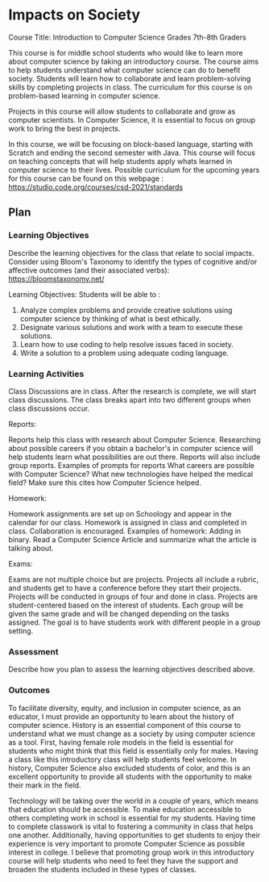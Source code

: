 # Impacts on Society


Course Title: Introduction to Computer Science  Grades 7th-8th Graders 

This course is for middle school students who would like to learn more about computer science by taking an introductory course. The course aims to help students understand what computer science can do to benefit society. Students will learn how to collaborate and learn problem-solving skills by completing projects in class. The curriculum for this course is on problem-based learning in computer science. 

Projects in this course will allow students to collaborate and grow as computer scientists. In Computer Science, it is essential to focus on group work to bring the best in projects.


In this course, we will be focusing on block-based language, starting with Scratch and ending the second semester with Java. This course will focus on teaching concepts that will help students apply whats learned in computer science to their lives.
Possible curriculum for the upcoming years for this course can be found on this webpage : https://studio.code.org/courses/csd-2021/standards

## Plan

### Learning Objectives

Describe the learning objectives for the class that relate to social impacts. Consider using Bloom's Taxonomy to identify the types of cognitive and/or affective outcomes (and their associated verbs): https://bloomstaxonomy.net/

Learning Objectives: 
Students will be able to :
1. Analyze complex problems and provide creative solutions using computer science by thinking of what is best ethically. 
2. Designate various solutions and work with a team to execute these solutions. 
3. Learn how to use coding to help resolve issues faced in society. 
4. Write a solution to a problem using adequate coding language. 

### Learning Activities

Class Discussions are in class. After the research is complete, we will start class discussions. The class breaks apart into two different groups when class discussions occur.  

Reports:

Reports help this class with research about Computer Science. Researching about possible careers if you obtain a bachelor's in computer science will help students learn what possibilities are out there. Reports will also include group reports. 
Examples of prompts for reports 
What careers are possible with Computer Science? 
What new technologies have helped the medical field? Make sure this cites how Computer Science helped. 

Homework:

Homework assignments are set up on Schoology and appear in the calendar for our class. Homework is assigned in class and completed in class. Collaboration is encouraged. 
Examples of homework: 
Adding in binary.
Read a Computer Science Article and summarize what the article is talking about. 

Exams:

Exams are not multiple choice but are projects. Projects all include a rubric, and students get to have a conference before they start their projects. Projects will be conducted in groups of four and done in class. Projects are student-centered based on the interest of students. Each group will be given the same grade and will be changed depending on the tasks assigned. The goal is to have students work with different people in a group setting. 

### Assessment

Describe how you plan to assess the learning objectives described above.

### Outcomes



To facilitate diversity, equity, and inclusion in computer science, as an educator, I must provide an opportunity to learn about the history of computer science. History is an essential component of this course to understand what we must change as a society by using computer science as a tool. First, having female role models in the field is essential for students who might think that this field is essentially only for males. Having a class like this introductory class will help students feel welcome. In history, Computer Science also excluded students of color, and this is an excellent opportunity to provide all students with the opportunity to make their mark in the field. 


Technology will be taking over the world in a couple of years, which means that education should be accessible. To make education accessible to others completing work in school is essential for my students. Having time to complete classwork is vital to fostering a community in class that helps one another. Additionally, having opportunities to get students to enjoy their experience is very important to promote Computer Science as possible interest in college. I believe that promoting group work in this introductory course will help students who need to feel they have the support and broaden the students included in these types of classes. 

